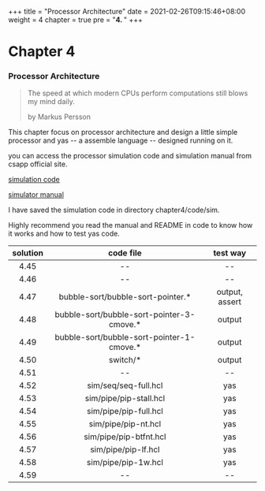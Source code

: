 +++
title = "Processor Architecture"
date = 2021-02-26T09:15:46+08:00
weight = 4
chapter = true
pre = "<b>4. </b>"
+++

# Chapter 4

### Processor Architecture

> The speed at which modern CPUs perform computations still blows my mind daily.
> 
> by Markus Persson

This chapter focus on processor architecture and design a little simple
processor and yas -- a assemble language -- designed running on it.

you can access the
processor simulation code and simulation manual from csapp official site.

[simulation code][code]

[simulator manual][manual]

[code]: http://csapp.cs.cmu.edu/3e/sim.tar
[manual]: http://csapp.cs.cmu.edu/3e/simguide.pdf

I have saved the simulation code in directory chapter4/code/sim.

Highly recommend you read
the manual and README in code to know how it works and how to test yas code.

|solution|code file|test way|
|:------:|:-------:|:------:|
|4.45|--|--|
|4.46|--|--|
|4.47|bubble-sort/bubble-sort-pointer.*|output, assert|
|4.48|bubble-sort/bubble-sort-pointer-3-cmove.*|output|
|4.49|bubble-sort/bubble-sort-pointer-1-cmove.*|output|
|4.50|switch/*|output|
|4.51|--|--|
|4.52|sim/seq/seq-full.hcl|yas|
|4.53|sim/pipe/pip-stall.hcl|yas|
|4.54|sim/pipe/pip-full.hcl|yas|
|4.55|sim/pipe/pip-nt.hcl|yas|
|4.56|sim/pipe/pip-btfnt.hcl|yas|
|4.57|sim/pipe/pip-lf.hcl|yas|
|4.58|sim/pipe/pip-1w.hcl|yas|
|4.59|--|--|

